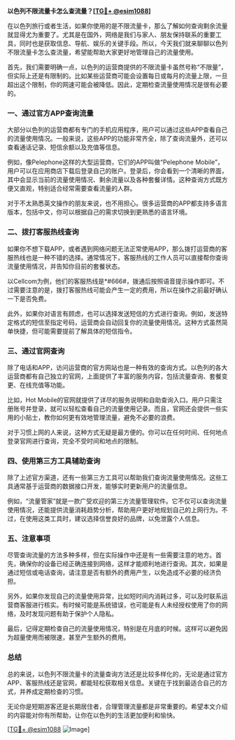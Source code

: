 **以色列不限流量卡怎么查流量？[[TG💪+ @esim1088](https://t.me/s/esim1088)]**

在以色列旅行或者生活，如果你使用的是不限流量卡，那么了解如何查询剩余流量就显得尤为重要了。尤其是在国外，网络是我们与家人、朋友保持联系的重要工具，同时也是获取信息、导航、娱乐的关键手段。所以，今天我们就来聊聊以色列不限流量卡怎么查流量，希望能帮助大家更好地管理自己的流量使用。

首先，我们需要明确一点，以色列的运营商提供的不限流量卡虽然号称“不限量”，但实际上还是有限制的。比如某些运营商可能会设置每日或每月的流量上限，一旦超出这个限制，你的网速可能会被降低。因此，定期检查流量使用情况是很有必要的。

### **一、通过官方APP查询流量**

大部分以色列的运营商都有专门的手机应用程序，用户可以通过这些APP查看自己的流量使用情况。一般来说，这些APP的功能非常齐全，除了查询流量外，还可以查看通话记录、短信余额以及充值等信息。

例如，像Pelephone这样的大型运营商，它们的APP叫做“Pelephone Mobile”，用户可以在应用商店下载后登录自己的账户。登录后，你会看到一个清晰的界面，其中会显示当前的流量使用情况、剩余流量以及各种套餐详情。这种查询方式既方便又直观，特别适合经常需要查看流量的人群。

对于不太熟悉英文操作的朋友来说，也不用担心。很多运营商的APP都支持多语言版本，包括中文，你可以根据自己的需求切换到更熟悉的语言环境。

### **二、拨打客服热线查询**

如果你不想下载APP，或者遇到网络问题无法正常使用APP，那么拨打运营商的客服热线也是一种不错的选择。通常情况下，客服热线的工作人员可以直接帮你查询流量使用情况，并告知你目前的套餐状态。

以Cellcom为例，他们的客服热线是*#666#，拨通后按照语音提示操作即可。不过需要注意的是，拨打客服热线可能会产生一定的费用，所以在操作之前最好确认一下是否免费。

此外，如果你对语言有顾虑，也可以选择发送短信的方式进行查询。例如，发送特定格式的短信至指定号码，运营商会自动回复你的流量使用情况。这种方式虽然简单快捷，但可能需要提前了解具体的短信指令。

### **三、通过官网查询**

除了电话和APP，访问运营商的官方网站也是一种有效的查询方式。以色列的各大运营商都有自己独立的官网，上面提供了丰富的服务内容，包括流量查询、套餐变更、在线充值等功能。

比如，Hot Mobile的官网就提供了详尽的服务说明和自助查询入口。用户只需注册账号并登录，就可以轻松查看自己的流量使用记录。而且，官网还会提供一些实用的小贴士，教你如何更有效地管理流量，避免不必要的浪费。

对于习惯上网的人来说，这种方式无疑是最方便的。你可以在任何时间、任何地点登录官网进行查询，完全不受时间和地点的限制。

### **四、使用第三方工具辅助查询**

除了上述官方渠道，还有一些第三方工具可以帮助我们查询流量使用情况。这些工具通常基于运营商的数据接口开发，能够实时更新用户的流量信息。

例如，“流量管家”就是一款广受欢迎的第三方流量管理软件。它不仅可以查询流量使用情况，还能提供流量消耗趋势分析，帮助用户更好地规划自己的上网行为。不过，在使用这类工具时，建议选择信誉良好的品牌，以免泄露个人信息。

### **五、注意事项**

尽管查询流量的方法多种多样，但在实际操作中还是有一些需要注意的地方。首先，确保你的设备已经正确连接到网络，这样才能顺利地进行查询。其次，如果是通过短信或电话查询，请注意是否有额外的费用产生，以免造成不必要的经济负担。

另外，如果你发现自己的流量使用异常，比如短时间内消耗过多，可以及时联系运营商客服进行核实。有时候可能是系统错误，也可能是有人未经授权使用了你的网络，及时发现问题有助于保护个人隐私。

最后，记得定期检查自己的流量使用情况，特别是在月底的时候。这样可以避免因为超量使用而被限速，甚至产生额外的费用。

### **总结**

总的来说，以色列不限流量卡的流量查询方法还是比较多样化的，无论是通过官方APP、客服热线还是官网，都能轻松获取相关信息。关键在于找到最适合自己的方式，并养成定期检查的习惯。

无论你是短期游客还是长期居住者，合理管理流量都是非常重要的。希望本文介绍的内容能对你有所帮助，让你在以色列的生活更加便利和愉快。

[[TG💪+ @esim1088](https://t.me/s/esim1088) ![Image](https://i.postimg.cc/4NQfJmqS/Snipaste-2025-05-13-00-14-12.png)]